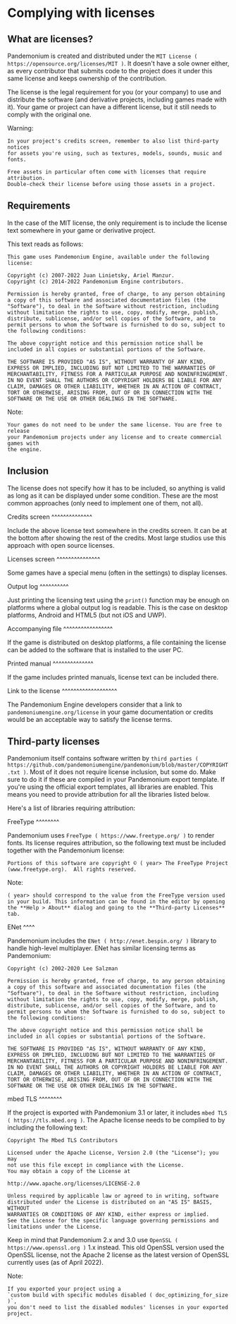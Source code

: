 

Complying with licenses
=======================

What are licenses?
------------------

Pandemonium is created and distributed under the `MIT License ( https://opensource.org/licenses/MIT )`.
It doesn't have a sole owner either, as every contributor that submits code to
the project does it under this same license and keeps ownership of the
contribution.

The license is the legal requirement for you (or your company) to use and
distribute the software (and derivative projects, including games made with it).
Your game or project can have a different license, but it still needs to comply
with the original one.

Warning:


    In your project's credits screen, remember to also list third-party notices
    for assets you're using, such as textures, models, sounds, music and fonts.

    Free assets in particular often come with licenses that require attribution.
    Double-check their license before using those assets in a project.

Requirements
------------

In the case of the MIT license, the only requirement is to include the license
text somewhere in your game or derivative project.

This text reads as follows:

    This game uses Pandemonium Engine, available under the following license:

    Copyright (c) 2007-2022 Juan Linietsky, Ariel Manzur.
    Copyright (c) 2014-2022 Pandemonium Engine contributors.

    Permission is hereby granted, free of charge, to any person obtaining a copy of this software and associated documentation files (the "Software"), to deal in the Software without restriction, including without limitation the rights to use, copy, modify, merge, publish, distribute, sublicense, and/or sell copies of the Software, and to permit persons to whom the Software is furnished to do so, subject to the following conditions:

    The above copyright notice and this permission notice shall be included in all copies or substantial portions of the Software.

    THE SOFTWARE IS PROVIDED "AS IS", WITHOUT WARRANTY OF ANY KIND, EXPRESS OR IMPLIED, INCLUDING BUT NOT LIMITED TO THE WARRANTIES OF MERCHANTABILITY, FITNESS FOR A PARTICULAR PURPOSE AND NONINFRINGEMENT. IN NO EVENT SHALL THE AUTHORS OR COPYRIGHT HOLDERS BE LIABLE FOR ANY CLAIM, DAMAGES OR OTHER LIABILITY, WHETHER IN AN ACTION OF CONTRACT, TORT OR OTHERWISE, ARISING FROM, OUT OF OR IN CONNECTION WITH THE SOFTWARE OR THE USE OR OTHER DEALINGS IN THE SOFTWARE.

Note:


    Your games do not need to be under the same license. You are free to release
    your Pandemonium projects under any license and to create commercial games with
    the engine.

Inclusion
---------

The license does not specify how it has to be included, so anything is valid as
long as it can be displayed under some condition. These are the most common
approaches (only need to implement one of them, not all).

Credits screen
^^^^^^^^^^^^^^

Include the above license text somewhere in the credits screen. It can be at the
bottom after showing the rest of the credits. Most large studios use this
approach with open source licenses.

Licenses screen
^^^^^^^^^^^^^^^

Some games have a special menu (often in the settings) to display licenses.

Output log
^^^^^^^^^^

Just printing the licensing text using the `print()`
function may be enough on platforms where a global output log is readable.
This is the case on desktop platforms, Android and HTML5 (but not iOS and UWP).

Accompanying file
^^^^^^^^^^^^^^^^^

If the game is distributed on desktop platforms, a file containing the license
can be added to the software that is installed to the user PC.

Printed manual
^^^^^^^^^^^^^^

If the game includes printed manuals, license text can be included there.

Link to the license
^^^^^^^^^^^^^^^^^^^

The Pandemonium Engine developers consider that a link to `pandemoniumengine.org/license`
in your game documentation or credits would be an acceptable way to satisfy
the license terms.

Third-party licenses
--------------------

Pandemonium itself contains software written by
`third parties ( https://github.com/pandemoniumengine/pandemonium/blob/master/COPYRIGHT.txt )`.
Most of it does not require license inclusion, but some do.
Make sure to do it if these are compiled in your Pandemonium export template. If
you're using the official export templates, all libraries are enabled. This
means you need to provide attribution for all the libraries listed below.

Here's a list of libraries requiring attribution:

FreeType
^^^^^^^^

Pandemonium uses `FreeType ( https://www.freetype.org/ )` to render fonts. Its license
requires attribution, so the following text must be included together with the
Pandemonium license:

    Portions of this software are copyright © ( year> The FreeType Project (www.freetype.org).  All rights reserved.

Note:


    ( year> should correspond to the value from the FreeType version used
    in your build. This information can be found in the editor by opening
    the **Help > About** dialog and going to the **Third-party Licenses**
    tab.

ENet
^^^^

Pandemonium includes the `ENet ( http://enet.bespin.org/ )` library to handle
high-level multiplayer. ENet has similar licensing terms as Pandemonium:


    Copyright (c) 2002-2020 Lee Salzman

    Permission is hereby granted, free of charge, to any person obtaining a copy of this software and associated documentation files (the "Software"), to deal in the Software without restriction, including without limitation the rights to use, copy, modify, merge, publish, distribute, sublicense, and/or sell copies of the Software, and to permit persons to whom the Software is furnished to do so, subject to the following conditions:

    The above copyright notice and this permission notice shall be included in all copies or substantial portions of the Software.

    THE SOFTWARE IS PROVIDED "AS IS", WITHOUT WARRANTY OF ANY KIND, EXPRESS OR IMPLIED, INCLUDING BUT NOT LIMITED TO THE WARRANTIES OF MERCHANTABILITY, FITNESS FOR A PARTICULAR PURPOSE AND NONINFRINGEMENT. IN NO EVENT SHALL THE AUTHORS OR COPYRIGHT HOLDERS BE LIABLE FOR ANY CLAIM, DAMAGES OR OTHER LIABILITY, WHETHER IN AN ACTION OF CONTRACT, TORT OR OTHERWISE, ARISING FROM, OUT OF OR IN CONNECTION WITH THE SOFTWARE OR THE USE OR OTHER DEALINGS IN THE SOFTWARE.

mbed TLS
^^^^^^^^

If the project is exported with Pandemonium 3.1 or later, it includes `mbed TLS ( https://tls.mbed.org )`.
The Apache license needs to be complied to by including the following text:

    Copyright The Mbed TLS Contributors

    Licensed under the Apache License, Version 2.0 (the "License"); you may
    not use this file except in compliance with the License.
    You may obtain a copy of the License at

    http://www.apache.org/licenses/LICENSE-2.0

    Unless required by applicable law or agreed to in writing, software
    distributed under the License is distributed on an "AS IS" BASIS, WITHOUT
    WARRANTIES OR CONDITIONS OF ANY KIND, either express or implied.
    See the License for the specific language governing permissions and
    limitations under the License.

Keep in mind that Pandemonium 2.x and 3.0 use `OpenSSL ( https://www.openssl.org )` 1.x
instead. This old OpenSSL version used the OpenSSL license, not the Apache 2 license
as the latest version of OpenSSL currently uses (as of April 2022).

Note:


    If you exported your project using a
    `custom build with specific modules disabled ( doc_optimizing_for_size )`,
    you don't need to list the disabled modules' licenses in your exported project.
